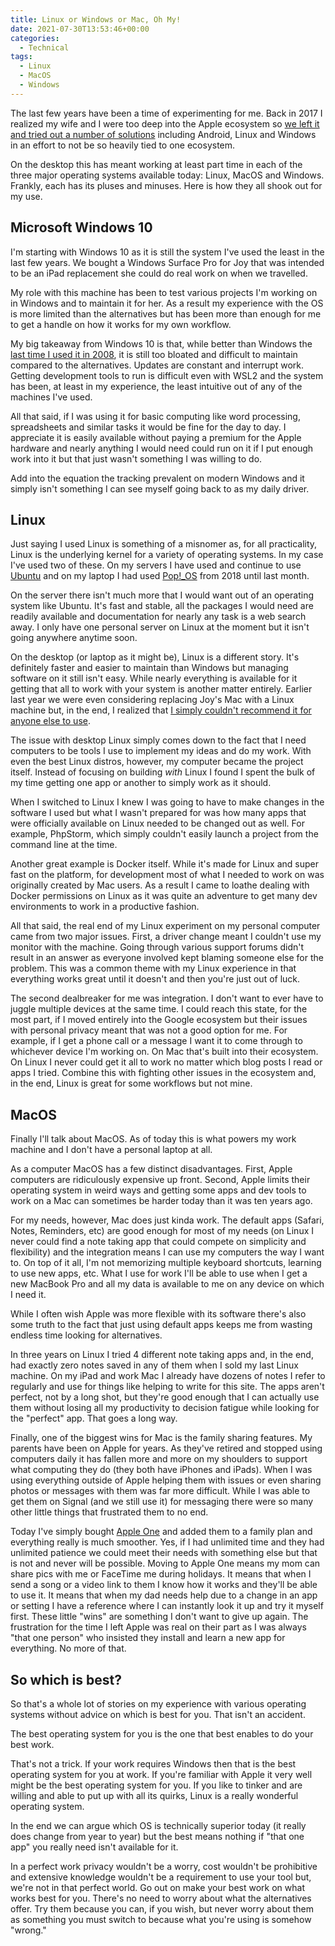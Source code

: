 ```yaml
---
title: Linux or Windows or Mac, Oh My!
date: 2021-07-30T13:53:46+00:00
categories:
  - Technical
tags:
  - Linux
  - MacOS
  - Windows
---
```


The last few years have been a time of experimenting for me. Back in 2017 I realized my wife and I were too deep into the Apple ecosystem so [we left it and tried out a number of solutions][1] including Android, Linux and Windows in an effort to not be so heavily tied to one ecosystem.

On the desktop this has meant working at least part time in each of the three major operating systems available today: Linux, MacOS and Windows. Frankly, each has its pluses and minuses. Here is how they all shook out for my use.

## Microsoft Windows 10

I'm starting with Windows 10 as it is still the system I've used the least in the last few years. We bought a Windows Surface Pro for Joy that was intended to be an iPad replacement she could do real work on when we travelled.

My role with this machine has been to test various projects I'm working on in Windows and to maintain it for her. As a result my experience with the OS is more limited than the alternatives but has been more than enough for me to get a handle on how it works for my own workflow.

My big takeaway from Windows 10 is that, while better than Windows the [last time I used it in 2008][2], it is still too bloated and difficult to maintain compared to the alternatives. Updates are constant and interrupt work. Getting development tools to run is difficult even with WSL2 and the system has been, at least in my experience, the least intuitive out of any of the machines I've used.

All that said, if I was using it for basic computing like word processing, spreadsheets and similar tasks it would be fine for the day to day. I appreciate it is easily available without paying a premium for the Apple hardware and nearly anything I would need could run on it if I put enough work into it but that just wasn't something I was willing to do.

Add into the equation the tracking prevalent on modern Windows and it simply isn't something I can see myself going back to as my daily driver.

## Linux

Just saying I used Linux is something of a misnomer as, for all practicality, Linux is the underlying kernel for a variety of operating systems. In my case I've used two of these. On my servers I have used and continue to use [Ubuntu][3] and on my laptop I had used [Pop!_OS][4] from 2018 until last month.

On the server there isn't much more that I would want out of an operating system like Ubuntu. It's fast and stable, all the packages I would need are readily available and documentation for nearly any task is a web search away. I only have one personal server on Linux at the moment but it isn't going anywhere anytime soon.

On the desktop (or laptop as it might be), Linux is a different story. It's definitely faster and easier to maintain than Windows but managing software on it still isn't easy. While nearly everything is available for it getting that all to work with your system is another matter entirely. Earlier last year we were even considering replacing Joy's Mac with a Linux machine but, in the end, I realized that [I simply couldn't recommend it for anyone else to use][5].

The issue with desktop Linux simply comes down to the fact that I need computers to be tools I use to implement my ideas and do my work. With even the best Linux distros, however, my computer became the project itself. Instead of focusing on building _with_ Linux I found I spent the bulk of my time getting one app or another to simply work as it should.

When I switched to Linux I knew I was going to have to make changes in the software I used but what I wasn't prepared for was how many apps that were officially available on Linux needed to be changed out as well. For example, PhpStorm, which simply couldn't easily launch a project from the command line at the time.

Another great example is Docker itself. While it's made for Linux and super fast on the platform, for development most of what I needed to work on was originally created by Mac users. As a result I came to loathe dealing with Docker permissions on Linux as it was quite an adventure to get many dev environments to work in a productive fashion.

All that said, the real end of my Linux experiment on my personal computer came from two major issues. First, a driver change meant I couldn't use my monitor with the machine. Going through various support forums didn't result in an answer as everyone involved kept blaming someone else for the problem. This was a common theme with my Linux experience in that everything works great until it doesn't and then you're just out of luck.

The second dealbreaker for me was integration. I don't want to ever have to juggle multiple devices at the same time. I could reach this state, for the most part, if I moved entirely into the Google ecosystem but their issues with personal privacy meant that was not a good option for me. For example, if I get a phone call or a message I want it to come through to whichever device I'm working on. On Mac that's built into their ecosystem. On Linux I never could get it all to work no matter which blog posts I read or apps I tried. Combine this with fighting other issues in the ecosystem and, in the end, Linux is great for some workflows but not mine.

## MacOS

Finally I'll talk about MacOS. As of today this is what powers my work machine and I don't have a personal laptop at all.

As a computer MacOS has a few distinct disadvantages. First, Apple computers are ridiculously expensive up front. Second, Apple limits their operating system in weird ways and getting some apps and dev tools to work on a Mac can sometimes be harder today than it was ten years ago.

For my needs, however, Mac does just kinda work. The default apps (Safari, Notes, Reminders, etc) are good enough for most of my needs (on Linux I never could find a note taking app that could compete on simplicity and flexibility) and the integration means I can use my computers the way I want to. On top of it all, I'm not memorizing multiple keyboard shortcuts, learning to use new apps, etc. What I use for work I'll be able to use when I get a new MacBook Pro and all my data is available to me on any device on which I need it.

While I often wish Apple was more flexible with its software there's also some truth to the fact that just using default apps keeps me from wasting endless time looking for alternatives.

In three years on Linux I tried 4 different note taking apps and, in the end, had exactly zero notes saved in any of them when I sold my last Linux machine. On my iPad and work Mac I already have dozens of notes I refer to regularly and use for things like helping to write for this site. The apps aren't perfect, not by a long shot, but they're good enough that I can actually use them without losing all my productivity to decision fatigue while looking for the "perfect" app. That goes a long way.

Finally, one of the biggest wins for Mac is the family sharing features. My parents have been on Apple for years. As they've retired and stopped using computers daily it has fallen more and more on my shoulders to support what computing they do (they both have iPhones and iPads). When I was using everything outside of Apple helping them with issues or even sharing photos or messages with them was far more difficult. While I was able to get them on Signal (and we still use it) for messaging there were so many other little things that frustrated them to no end.

Today I've simply bought [Apple One][6] and added them to a family plan and everything really is much smoother. Yes, if I had unlimited time and they had unlimited patience we could meet their needs with something else but that is not and never will be possible. Moving to Apple One means my mom can share pics with me or FaceTime me during holidays. It means that when I send a song or a video link to them I know how it works and they'll be able to use it. It means that when my dad needs help due to a change in an app or setting I have a reference where I can instantly look it up and try it myself first. These little "wins" are something I don't want to give up again. The frustration for the time I left Apple was real on their part as I was always "that one person" who insisted they install and learn a new app for everything. No more of that.

## So which is best?

So that's a whole lot of stories on my experience with various operating systems without advice on which is best for you. That isn't an accident.

The best operating system for you is the one that best enables to do your best work.

That's not a trick. If your work requires Windows then that is the best operating system for you at work. If you're familiar with Apple it very well might be the best operating system for you. If you like to tinker and are willing and able to put up with all its quirks, Linux is a really wonderful operating system.

In the end we can argue which OS is technically superior today (it really does change from year to year) but the best means nothing if "that one app" you really need isn't available for it.

In a perfect work privacy wouldn't be a worry, cost wouldn't be prohibitive and extensive knowledge wouldn't be a requirement to use your tool but, we're not in that perfect world. Go out on make your best work on what works best for you. There's no need to worry about what the alternatives offer. Try them because you can, if you wish, but never worry about them as something you must switch to because what you're using is somehow "wrong."

 [1]: /2017/12/from-apple-to-google-and-more-my-adventure-in-escaping-the-apple-ecosystem/
 [2]: /2008/11/2-weeks-with-a-mac-after-15-years-with-windows/
 [3]: https://ubuntu.com
 [4]: https://pop.system76.com
 [5]: /2020/04/why-i-cant-recommend-linux-to-others/
 [6]: https://www.apple.com/apple-one/